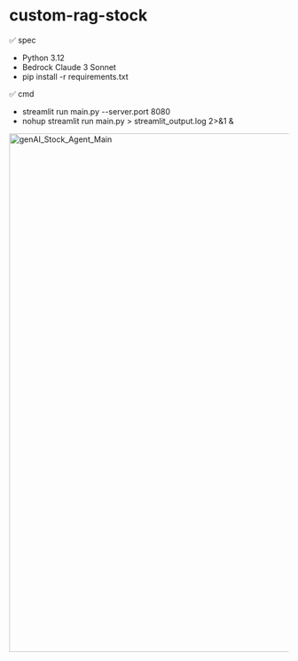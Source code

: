 # custom-rag-stock

✅ spec
- Python 3.12
- Bedrock Claude 3 Sonnet
- pip install -r requirements.txt

✅ cmd
- streamlit run main.py --server.port 8080
- nohup streamlit run main.py > streamlit_output.log 2>&1 &

<img width="935" alt="genAI_Stock_Agent_Main" src="https://github.com/user-attachments/assets/bba08b98-fecf-446a-aa54-23bbce6d9a7a">
